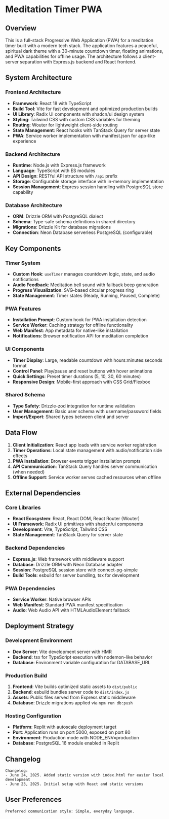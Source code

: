 # Meditation Timer PWA

## Overview

This is a full-stack Progressive Web Application (PWA) for a meditation timer built with a modern tech stack. The application features a peaceful, spiritual dark theme with a 30-minute countdown timer, floating animations, and PWA capabilities for offline usage. The architecture follows a client-server separation with Express.js backend and React frontend.

## System Architecture

### Frontend Architecture
- **Framework**: React 18 with TypeScript
- **Build Tool**: Vite for fast development and optimized production builds
- **UI Library**: Radix UI components with shadcn/ui design system
- **Styling**: Tailwind CSS with custom CSS variables for theming
- **Routing**: Wouter for lightweight client-side routing
- **State Management**: React hooks with TanStack Query for server state
- **PWA**: Service worker implementation with manifest.json for app-like experience

### Backend Architecture
- **Runtime**: Node.js with Express.js framework
- **Language**: TypeScript with ES modules
- **API Design**: RESTful API structure with `/api` prefix
- **Storage**: Configurable storage interface with in-memory implementation
- **Session Management**: Express session handling with PostgreSQL store capability

### Database Architecture
- **ORM**: Drizzle ORM with PostgreSQL dialect
- **Schema**: Type-safe schema definitions in shared directory
- **Migrations**: Drizzle Kit for database migrations
- **Connection**: Neon Database serverless PostgreSQL (configurable)

## Key Components

### Timer System
- **Custom Hook**: `useTimer` manages countdown logic, state, and audio notifications
- **Audio Feedback**: Meditation bell sound with fallback beep generation
- **Progress Visualization**: SVG-based circular progress ring
- **State Management**: Timer states (Ready, Running, Paused, Complete)

### PWA Features
- **Installation Prompt**: Custom hook for PWA installation detection
- **Service Worker**: Caching strategy for offline functionality
- **Web Manifest**: App metadata for native-like installation
- **Notifications**: Browser notification API for meditation completion

### UI Components
- **Timer Display**: Large, readable countdown with hours:minutes:seconds format
- **Control Panel**: Play/pause and reset buttons with hover animations
- **Quick Settings**: Preset timer durations (5, 10, 30, 60 minutes)
- **Responsive Design**: Mobile-first approach with CSS Grid/Flexbox

### Shared Schema
- **Type Safety**: Drizzle-zod integration for runtime validation
- **User Management**: Basic user schema with username/password fields
- **Import/Export**: Shared types between client and server

## Data Flow

1. **Client Initialization**: React app loads with service worker registration
2. **Timer Operations**: Local state management with audio/notification side effects
3. **PWA Installation**: Browser events trigger installation prompts
4. **API Communication**: TanStack Query handles server communication (when needed)
5. **Offline Support**: Service worker serves cached resources when offline

## External Dependencies

### Core Libraries
- **React Ecosystem**: React, React DOM, React Router (Wouter)
- **UI Framework**: Radix UI primitives with shadcn/ui components
- **Development**: Vite, TypeScript, Tailwind CSS
- **State Management**: TanStack Query for server state

### Backend Dependencies
- **Express.js**: Web framework with middleware support
- **Database**: Drizzle ORM with Neon Database adapter
- **Session**: PostgreSQL session store with connect-pg-simple
- **Build Tools**: esbuild for server bundling, tsx for development

### PWA Dependencies
- **Service Worker**: Native browser APIs
- **Web Manifest**: Standard PWA manifest specification
- **Audio**: Web Audio API with HTMLAudioElement fallback

## Deployment Strategy

### Development Environment
- **Dev Server**: Vite development server with HMR
- **Backend**: tsx for TypeScript execution with nodemon-like behavior
- **Database**: Environment variable configuration for DATABASE_URL

### Production Build
1. **Frontend**: Vite builds optimized static assets to `dist/public`
2. **Backend**: esbuild bundles server code to `dist/index.js`
3. **Assets**: Public files served from Express static middleware
4. **Database**: Drizzle migrations applied via `npm run db:push`

### Hosting Configuration
- **Platform**: Replit with autoscale deployment target
- **Port**: Application runs on port 5000, exposed on port 80
- **Environment**: Production mode with NODE_ENV=production
- **Database**: PostgreSQL 16 module enabled in Replit

## Changelog

```
Changelog:
- June 24, 2025. Added static version with index.html for easier local development
- June 23, 2025. Initial setup with React and static versions
```

## User Preferences

```
Preferred communication style: Simple, everyday language.
```